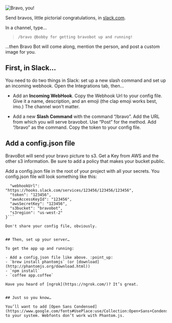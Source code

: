 ![Bravo, you!](https://dl.dropboxusercontent.com/u/379970/bravo.png)

Send bravos, little pictorial congratulations, in [slack.com](https://slack.com/).

In a channel, type…

> `/bravo @bobby for getting bravobot up and running!`

…then Bravo Bot will come along, mention the person, and post a custom image for
you.


## First, in Slack…

You need to do two things in Slack: set up a new slash command and set up an
incoming webhook. Open the Integrations tab, then…

- Add an **Incoming WebHook**. Copy the Webhook Url to your config file.
Give it a name, description, and an emoji (the clap emoji works best, imo.)
The channel won’t matter.

- Add a new **Slash Command** with the command “/bravo”. Add the URL from
which you will serve bravobot. Use “Post” for the method. Add “/bravo” as
the command. Copy the token to your config file.


## Add a config.json file

BravoBot will send your bravo picture to s3. Get a Key from AWS and
the other s3 information. Be sure to add a policy that makes your bucket
public.

Add a config.json file in the root of your project with all your secrets.
You config.json file will look something like this:

```{
  "webhookUrl": "https://hooks.slack.com/services/123456/123456/123456",
  "token": "123456",
  "awsAccessKeyId": "123456",
  "awsSecretKey": "123456",
  "s3bucket": "bravobot",
  "s3region": "us-west-2"
}```

Don't share your config file, obviously.


## Then, set up your server…

To get the app up and running:

- Add a config.json file like above. :point_up:
- `brew install phantomjs` (or [download](http://phantomjs.org/download.html))
- `npm install`
- `coffee app.coffee`

Have you heard of [ngrok](https://ngrok.com/)? It’s great.


## Just so you know…

You’ll want to add [Open Sans Condensed](https://www.google.com/fonts#UsePlace:use/Collection:Open+Sans+Condensed)
to your system. Webfonts don’t work with Phantom.js.

